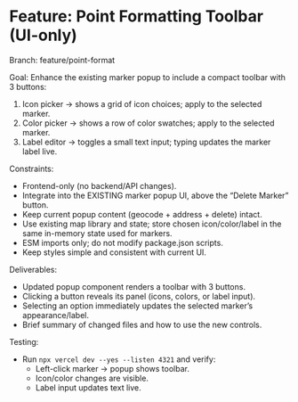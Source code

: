 # Feature: Point Formatting Toolbar (UI-only)

Branch: feature/point-format

Goal: Enhance the existing marker popup to include a compact toolbar with 3 buttons:
1) Icon picker → shows a grid of icon choices; apply to the selected marker.
2) Color picker → shows a row of color swatches; apply to the selected marker.
3) Label editor → toggles a small text input; typing updates the marker label live.

Constraints:
- Frontend-only (no backend/API changes).
- Integrate into the EXISTING marker popup UI, above the “Delete Marker” button.
- Keep current popup content (geocode + address + delete) intact.
- Use existing map library and state; store chosen icon/color/label in the same in-memory state used for markers.
- ESM imports only; do not modify package.json scripts.
- Keep styles simple and consistent with current UI.

Deliverables:
- Updated popup component renders a toolbar with 3 buttons.
- Clicking a button reveals its panel (icons, colors, or label input).
- Selecting an option immediately updates the selected marker’s appearance/label.
- Brief summary of changed files and how to use the new controls.

Testing:
- Run `npx vercel dev --yes --listen 4321` and verify:
  - Left-click marker → popup shows toolbar.
  - Icon/color changes are visible.
  - Label input updates text live.

